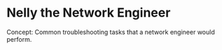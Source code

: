 # Nelly the Network Engineer

Concept: Common troubleshooting tasks that a network engineer would perform.

